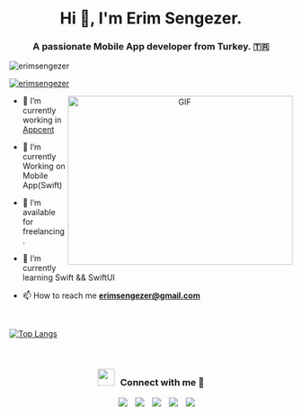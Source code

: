 <h1 align="center">Hi 👋, I'm Erim Sengezer.</h1>
<h3 align="center">A passionate Mobile App developer from Turkey. 🇹🇷</h3>

<p align="left"> <img src="https://komarev.com/ghpvc/?username=erimsengezer&label=Profile%20views&color=0e75b6&style=flat" alt="erimsengezer" /> </p>

<p align="left"> <a href="https://twitter.com/erimsengezer" target="blank"><img src="https://img.shields.io/twitter/follow/erimsengezer?logo=twitter&style=for-the-badge" alt="erimsengezer" /></a> </p>

<a target="_blank" align="center">
  <img align="right" top="500" height="300" width="400" alt="GIF" src="https://media.giphy.com/media/SWoSkN6DxTszqIKEqv/giphy.gif">
</a>

- 🔭 I’m currently working in <a href="https://www.appcent.mobi/" target="_blank">Appcent</a>

- 🌱 I’m currently Working on Mobile App(Swift)

- 🤝 I’m available for freelancing.

- 🌱 I’m currently learning Swift && SwiftUI

- 📫 How to reach me **erimsengezer@gmail.com**

<br/>

[![Top Langs](https://github-readme-stats.vercel.app/api/top-langs/?username=erimsengezer&theme=great-gatsby&layout=compact)](https://github.com/erimsengezer)

<br/>
<h3 align="center" > <img src="https://media.giphy.com/media/iY8CRBdQXODJSCERIr/giphy.gif" width="30" height="30" style="margin-right: 10px;">Connect with me 🤝 </h3>

<p align="center">

 <div align="center"  class="icons-social" style="margin-left: 10px;">
        <a style="margin-left: 10px;"  target="_blank" href="https://www.linkedin.com/in/erimsengezer/">
            <img src="https://img.icons8.com/doodle/40/000000/linkedin--v2.png"></a>
        <a style="margin-left: 10px;" target="_blank" href="https://github.com/erimsengezer">
        <img src="https://img.icons8.com/doodle/40/000000/github--v1.png"></a>
        <a style="margin-left: 10px;" target="_blank" href="https://stackoverflow.com/users/8258928/erimsengezer">
                <img src="https://img.icons8.com/external-tal-revivo-color-tal-revivo/40/000000/external-stack-overflow-is-a-question-and-answer-site-for-professional-logo-color-tal-revivo.png"></a>
        <a style="margin-left: 10px;" target="_blank" href="https://instagram.com/erimsengezer">
            <img src="https://img.icons8.com/doodle/40/000000/instagram-new--v2.png"></a>
        <a style="margin-left: 10px;" target="_blank" href="https://twitter.com/erimsengezer">
            <img src="https://img.icons8.com/doodle/1x/twitter-squared--v2.png" ></a>
      </div>

</p>
